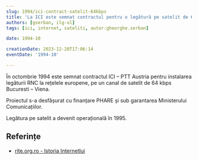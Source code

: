 ```yaml
---
slug: 1994/ici-contract-satelit-64kbps
title: 'La ICI este semnat contractul pentru o legătură pe satelit de 64 kbps'
authors: [gserban, ilg-ul]
tags: [ici, internet, sateliti, autor:gheorghe.serban]

date: 1994-10

creationDate: 2023-12-20T17:06:14
eventDate: '1994-10'

---
```


În octombrie 1994 este semnat contractul ICI – PTT Austria pentru
instalarea legăturii RNC la rețelele europene, pe un canal de satelit
de 64 kbps Bucuresti – Viena.

<!-- truncate -->

Proiectul s-a desfășurat cu finanțare PHARE și sub garantarea
Ministerului Comunicațiilor.

Legătura pe satelit a devenit operațională în 1995.

## Referințe

- [rite.org.ro - Istoria Internetlui](https://rite.org.ro/istoria-internetului/)
